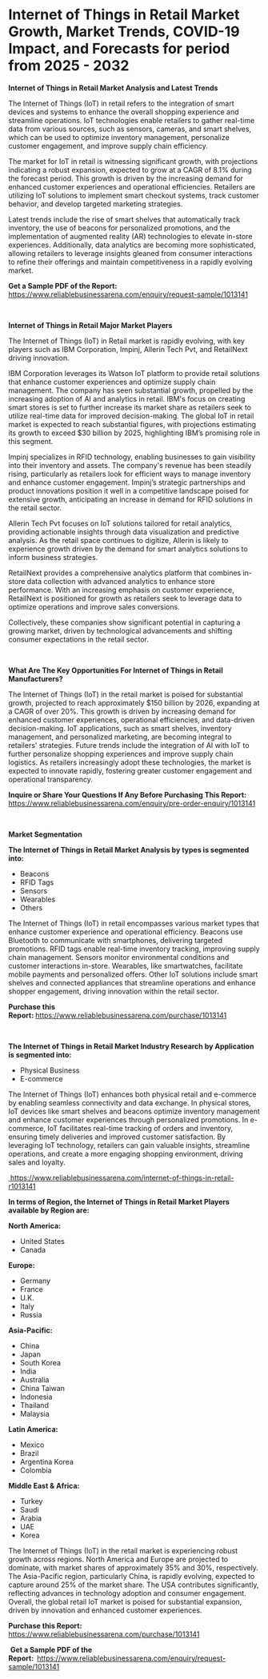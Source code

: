 <p><h1>Internet of Things in Retail Market Growth, Market Trends, COVID-19 Impact, and Forecasts for period from 2025 - 2032</h1></p><p><strong>Internet of Things in Retail Market Analysis and Latest Trends</strong></p>
<p><p>The Internet of Things (IoT) in retail refers to the integration of smart devices and systems to enhance the overall shopping experience and streamline operations. IoT technologies enable retailers to gather real-time data from various sources, such as sensors, cameras, and smart shelves, which can be used to optimize inventory management, personalize customer engagement, and improve supply chain efficiency.</p><p>The market for IoT in retail is witnessing significant growth, with projections indicating a robust expansion, expected to grow at a CAGR of 8.1% during the forecast period. This growth is driven by the increasing demand for enhanced customer experiences and operational efficiencies. Retailers are utilizing IoT solutions to implement smart checkout systems, track customer behavior, and develop targeted marketing strategies.</p><p>Latest trends include the rise of smart shelves that automatically track inventory, the use of beacons for personalized promotions, and the implementation of augmented reality (AR) technologies to elevate in-store experiences. Additionally, data analytics are becoming more sophisticated, allowing retailers to leverage insights gleaned from consumer interactions to refine their offerings and maintain competitiveness in a rapidly evolving market.</p></p>
<p><strong>Get a Sample PDF of the Report:&nbsp;</strong> <a href="https://www.reliablebusinessarena.com/enquiry/request-sample/1013141?utm_campaign=2636&utm_medium=2&utm_source=Github&utm_content=ia&utm_term=16042025&utm_id=internet-of-things-in-retail">https://www.reliablebusinessarena.com/enquiry/request-sample/1013141</a></p>
<p>&nbsp;</p>
<p><strong>Internet of Things in Retail Major Market Players</strong></p>
<p><p>The Internet of Things (IoT) in Retail market is rapidly evolving, with key players such as IBM Corporation, Impinj, Allerin Tech Pvt, and RetailNext driving innovation. </p><p>IBM Corporation leverages its Watson IoT platform to provide retail solutions that enhance customer experiences and optimize supply chain management. The company has seen substantial growth, propelled by the increasing adoption of AI and analytics in retail. IBM's focus on creating smart stores is set to further increase its market share as retailers seek to utilize real-time data for improved decision-making. The global IoT in retail market is expected to reach substantial figures, with projections estimating its growth to exceed $30 billion by 2025, highlighting IBM’s promising role in this segment.</p><p>Impinj specializes in RFID technology, enabling businesses to gain visibility into their inventory and assets. The company's revenue has been steadily rising, particularly as retailers look for efficient ways to manage inventory and enhance customer engagement. Impinj’s strategic partnerships and product innovations position it well in a competitive landscape poised for extensive growth, anticipating an increase in demand for RFID solutions in the retail sector.</p><p>Allerin Tech Pvt focuses on IoT solutions tailored for retail analytics, providing actionable insights through data visualization and predictive analysis. As the retail space continues to digitize, Allerin is likely to experience growth driven by the demand for smart analytics solutions to inform business strategies.</p><p>RetailNext provides a comprehensive analytics platform that combines in-store data collection with advanced analytics to enhance store performance. With an increasing emphasis on customer experience, RetailNext is positioned for growth as retailers seek to leverage data to optimize operations and improve sales conversions.</p><p>Collectively, these companies show significant potential in capturing a growing market, driven by technological advancements and shifting consumer expectations in the retail sector.</p></p>
<p>&nbsp;</p>
<p><strong>What Are The Key Opportunities For Internet of Things in Retail Manufacturers?</strong></p>
<p><p>The Internet of Things (IoT) in the retail market is poised for substantial growth, projected to reach approximately $150 billion by 2026, expanding at a CAGR of over 20%. This growth is driven by increasing demand for enhanced customer experiences, operational efficiencies, and data-driven decision-making. IoT applications, such as smart shelves, inventory management, and personalized marketing, are becoming integral to retailers' strategies. Future trends include the integration of AI with IoT to further personalize shopping experiences and improve supply chain logistics. As retailers increasingly adopt these technologies, the market is expected to innovate rapidly, fostering greater customer engagement and operational transparency.</p></p>
<p><strong>Inquire or Share Your Questions If Any Before Purchasing This Report:</strong> <a href="https://www.reliablebusinessarena.com/enquiry/pre-order-enquiry/1013141?utm_campaign=2636&utm_medium=2&utm_source=Github&utm_content=ia&utm_term=16042025&utm_id=internet-of-things-in-retail">https://www.reliablebusinessarena.com/enquiry/pre-order-enquiry/1013141</a></p>
<p>&nbsp;</p>
<p><strong>Market Segmentation</strong></p>
<p><strong>The Internet of Things in Retail Market Analysis by types is segmented into:</strong></p>
<p><ul><li>Beacons</li><li>RFID Tags</li><li>Sensors</li><li>Wearables</li><li>Others</li></ul></p>
<p><p>The Internet of Things (IoT) in retail encompasses various market types that enhance customer experience and operational efficiency. Beacons use Bluetooth to communicate with smartphones, delivering targeted promotions. RFID tags enable real-time inventory tracking, improving supply chain management. Sensors monitor environmental conditions and customer interactions in-store. Wearables, like smartwatches, facilitate mobile payments and personalized offers. Other IoT solutions include smart shelves and connected appliances that streamline operations and enhance shopper engagement, driving innovation within the retail sector.</p></p>
<p><strong>Purchase this Report:&nbsp;</strong><a href="https://www.reliablebusinessarena.com/purchase/1013141?utm_campaign=2636&utm_medium=2&utm_source=Github&utm_content=ia&utm_term=16042025&utm_id=internet-of-things-in-retail">https://www.reliablebusinessarena.com/purchase/1013141</a></p>
<p>&nbsp;</p>
<p><strong>The Internet of Things in Retail Market Industry Research by Application is segmented into:</strong></p>
<p><ul><li>Physical Business</li><li>E-commerce</li></ul></p>
<p><p>The Internet of Things (IoT) enhances both physical retail and e-commerce by enabling seamless connectivity and data exchange. In physical stores, IoT devices like smart shelves and beacons optimize inventory management and enhance customer experiences through personalized promotions. In e-commerce, IoT facilitates real-time tracking of orders and inventory, ensuring timely deliveries and improved customer satisfaction. By leveraging IoT technology, retailers can gain valuable insights, streamline operations, and create a more engaging shopping environment, driving sales and loyalty.</p></p>
<p><a href="https://www.reliablebusinessarena.com/internet-of-things-in-retail-r1013141?utm_campaign=2636&utm_medium=2&utm_source=Github&utm_content=ia&utm_term=16042025&utm_id=internet-of-things-in-retail">&nbsp;https://www.reliablebusinessarena.com/internet-of-things-in-retail-r1013141</a></p>
<p><strong>In terms of Region, the Internet of Things in Retail Market Players available by Region are:</strong></p>
<p>
    <p> <strong> North America: </strong>
        <ul>
            <li>United States</li>
            <li>Canada</li>
        </ul>
        </p> 
    <p> <strong> Europe: </strong>
        <ul>
            <li>Germany</li>
            <li>France</li>
            <li>U.K.</li>
            <li>Italy</li>
            <li>Russia</li>
        </ul>
        </p> 
    <p> <strong> Asia-Pacific: </strong>
        <ul>
            <li>China</li>
            <li>Japan</li>
            <li>South Korea</li>
            <li>India</li>
            <li>Australia</li>
            <li>China Taiwan</li>
            <li>Indonesia</li>
            <li>Thailand</li>
            <li>Malaysia</li>
        </ul>
        </p> 
    <p> <strong> Latin America: </strong>
        <ul>
            <li>Mexico</li>
            <li>Brazil</li>
            <li>Argentina Korea</li>
            <li>Colombia</li>
        </ul>
        </p> 
    <p> <strong> Middle East & Africa: </strong>
        <ul>
            <li>Turkey</li>
            <li>Saudi</li>
            <li>Arabia</li>
            <li>UAE</li>
            <li>Korea</li>
        </ul>
    </p>
    </p>
<p><p>The Internet of Things (IoT) in the retail market is experiencing robust growth across regions. North America and Europe are projected to dominate, with market shares of approximately 35% and 30%, respectively. The Asia-Pacific region, particularly China, is rapidly evolving, expected to capture around 25% of the market share. The USA contributes significantly, reflecting advances in technology adoption and consumer engagement. Overall, the global retail IoT market is poised for substantial expansion, driven by innovation and enhanced customer experiences.</p></p>
<p><strong>Purchase this Report: </strong><a href="https://www.reliablebusinessarena.com/purchase/1013141?utm_campaign=2636&utm_medium=2&utm_source=Github&utm_content=ia&utm_term=16042025&utm_id=internet-of-things-in-retail">https://www.reliablebusinessarena.com/purchase/1013141</a></p>
<p>&nbsp;<strong>Get a Sample PDF of the Report:&nbsp;&nbsp;</strong><a href="https://www.reliablebusinessarena.com/enquiry/request-sample/1013141?utm_campaign=2636&utm_medium=2&utm_source=Github&utm_content=ia&utm_term=16042025&utm_id=internet-of-things-in-retail">https://www.reliablebusinessarena.com/enquiry/request-sample/1013141</a></p>
<p><strong></strong></p>
<p><p></p><p></p><p></p></p>